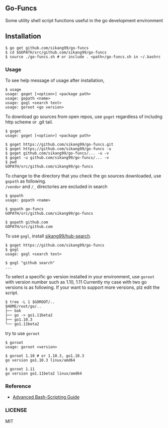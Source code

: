 ## Go-Funcs

Some utility shell script functions useful in the go development environment


## Installation

```
$ go get github.com/sikang99/go-funcs
$ cd $GOPATH/src/github.com/sikang99/go-funcs
$ source ./go-funcs.sh # or include . <path>/go-funcs.sh in ~/.bashrc
```

### Usage

To see help message of usage after installation, 
```
$ usage
usage: goget [<option>] <package path>
usage: gopath <name>
usage: gogl <search text>
usage: goroot <go version>
```

To download go sources from open repos, use `goget` regardless of includng http scheme or .git tail.
```
$ goget
usage: goget [<option>] <package path>

$ goget https://github.com/sikang99/go-funcs.git
$ goget https;//github.com/sikang99/go-funcs -u
$ goget github.com/sikang99/go-funcs/... -u -v
$ goget -u github.com/sikang99/go-funcs/... -v
$ pwd
GOPATH/src/github.com/sikang99/go-funcs
```

To change to the directory that you check the go sources downloaded, use `gopath` as following.  
`/vendor` and `/_` directories are excluded in search
```
$ gopath
usage: gopath <name>

$ gopath go-funcs
GOPATH/src/github.com/sikang99/go-funcs

$ gopath github.com
GOPATH/src/github.com

```

To use `gogl`, install [sikang99/hub-search](https://github.com/sikang99/go-funcs).
```
$ goget https://github.com/sikang99/go-funcs
$ gogl
usage: gogl <search text>

$ gogl "github search"
...
```

To select a specific go version installed in your environment, 
use `goroot` with version number such as 1.10, 1.11
Currently my case with two go versions is as following. 
If your want to support more versions, plz edit the script. 
```
$ tree -L 1 $GOROOT/..
$HOME/root/go/..
├── bak
├── go -> go1.11beta2
├── go1.10.3
└── go1.11beta2
```
try to use `goroot`
```
$ goroot
usage: goroot <version>

$ goroot 1.10 # or 1.10.3, go1.10.3
go version go1.10.3 linux/amd64

$ goroot 1.11
go version go1.11beta2 linux/amd64
```



### Reference

- [Advanced Bash-Scripting Guide](https://www.tldp.org/LDP/abs/html/index.html)

### LICENSE

MIT

